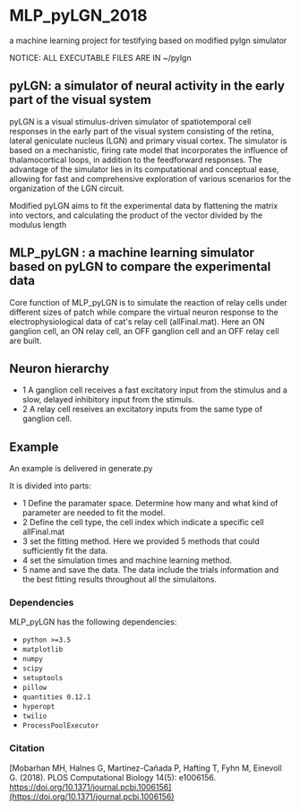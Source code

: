 # MLP_pyLGN_2018
a machine learning project for testifying based on modified pylgn simulator

NOTICE: ALL EXECUTABLE FILES ARE IN ~/pylgn

## pyLGN: a simulator of neural activity in the early part of the visual system 

pyLGN is a visual stimulus-driven simulator of spatiotemporal cell responses in the early part of the visual system consisting of the retina, lateral geniculate nucleus (LGN) and primary visual cortex. The simulator is based on a mechanistic, firing rate model that incorporates the influence of thalamocortical loops, in addition to the feedforward responses. The advantage of the simulator lies in its computational and conceptual ease, allowing for fast and comprehensive exploration of various scenarios for the organization of the LGN circuit.

Modified pyLGN aims to fit the experimental data by flattening the matrix into vectors, and calculating the product of the vector divided by the modulus length

## MLP_pyLGN : a machine learning simulator based on pyLGN to compare the experimental data
Core function of MLP_pyLGN is to simulate the reaction of relay cells under different sizes of patch while compare the virtual neuron response to the electrophysiological data of cat's relay cell (allFinal.mat). 
Here an ON ganglion cell, an ON relay cell, an OFF ganglion cell and an OFF relay cell are built.  

## Neuron hierarchy
- 1 A ganglion cell receives a fast excitatory input from the stimulus and a slow, delayed inhibitory input from the stimuls. 
- 2 A relay cell reseives an excitatory inputs from the same type of ganglion cell.

## Example
An example is delivered in generate.py

It is divided into parts:
- 1 Define the paramater space. Determine how many and what kind of parameter are needed to fit the model.
- 2 Define the cell type, the cell index which indicate a specific cell allFinal.mat
- 3 set the fitting method. Here we provided 5 methods that could sufficiently fit the data.
- 4 set the simulation times and machine learning method.
- 5 name and save the data. The data include the trials information and the best fitting results throughout all the simulaitons.

### Dependencies

MLP_pyLGN has the following dependencies:

- `python >=3.5`
- `matplotlib`
- `numpy`
- `scipy`
- `setuptools`
- `pillow`
- `quantities 0.12.1`
- `hyperopt`
- `twilio`
- `ProcessPoolExecutor`

### Citation

[Mobarhan MH, Halnes G, Martínez-Cañada P, Hafting T, Fyhn M, Einevoll G. (2018). PLOS Computational Biology 14(5): e1006156. https://doi.org/10.1371/journal.pcbi.1006156](https://doi.org/10.1371/journal.pcbi.1006156)
